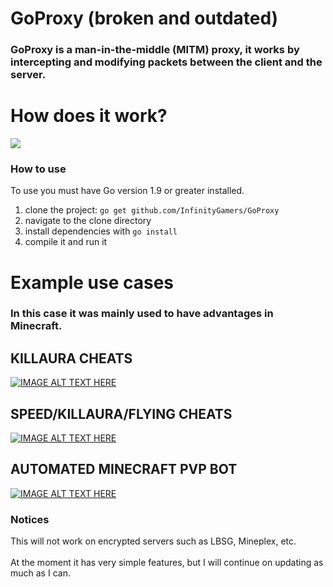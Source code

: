# GoProxy (broken and outdated)

### GoProxy is a man-in-the-middle (MITM) proxy, it works by intercepting and modifying packets between the client and the server.

# How does it work?

![](https://upload.wikimedia.org/wikipedia/commons/thumb/b/bb/Proxy_concept_en.svg/1200px-Proxy_concept_en.svg.png)

### How to use

To use you must have Go version 1.9 or greater installed.

1. clone the project: `go get github.com/InfinityGamers/GoProxy`
2. navigate to the clone directory
3. install dependencies with `go install`
4. compile it and run it

# Example use cases
### In this case it was mainly used to have advantages in Minecraft.

## KILLAURA CHEATS
[![IMAGE ALT TEXT HERE](https://img.youtube.com/vi/w4J-HzICmWc/0.jpg)](https://www.youtube.com/watch?v=w4J-HzICmWc)
## SPEED/KILLAURA/FLYING CHEATS
[![IMAGE ALT TEXT HERE](https://img.youtube.com/vi/h43zbAWX7zQ/0.jpg)](https://www.youtube.com/watch?v=h43zbAWX7zQ)
## AUTOMATED MINECRAFT PVP BOT
[![IMAGE ALT TEXT HERE](https://img.youtube.com/vi/2NqTOBOu0-Y/0.jpg)](https://www.youtube.com/watch?v=2NqTOBOu0-Y)

### Notices

This will not work on encrypted servers such as LBSG, Mineplex, etc. <br><br>
At the moment it has very simple features, but I will continue on updating as much as I can. <br>